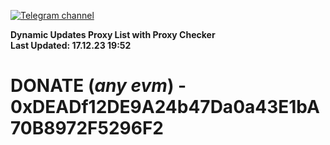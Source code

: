 [![Telegram channel](https://img.shields.io/endpoint?url=https://runkit.io/damiankrawczyk/telegram-badge/branches/master?url=https://t.me/n4z4v0d)](https://t.me/n4z4v0d) 

**Dynamic Updates Proxy List with Proxy Checker**  
**Last Updated: 17.12.23 19:52**

# DONATE (_any evm_) - 0xDEADf12DE9A24b47Da0a43E1bA70B8972F5296F2
